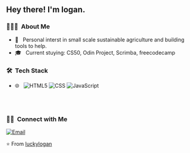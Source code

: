 <img src="">

<h2> Hey there! I'm logan.</h2>

<h3> 👨🏻‍💻 &nbsp;About Me </h3>

- 🤔 &nbsp; Personal interst in small scale sustainable agriculture and building tools to help.
- 🎓 &nbsp; Current stuying: CS50, Odin Project, Scrimba, freecodecamp


<h3> 🛠 &nbsp;Tech Stack</h3>


- 🌐 &nbsp;
  ![HTML5](https://img.shields.io/badge/-HTML5-333333?style=flat&logo=HTML5)
  ![CSS](https://img.shields.io/badge/-CSS-333333?style=flat&logo=CSS3&logoColor=1572B6)
  ![JavaScript](https://img.shields.io/badge/-JavaScript-333333?style=flat&logo=javascript)
 

<br/>

<a href="https://github.com/luckylogan">

</a>

<br/>

<h3> 🤝🏻 &nbsp;Connect with Me </h3>

<!-- <p align="center">
<a href=""><img alt="Website" src=""></a>
<a href="https://www.linkedin.com/in/AVS1508/"><img alt="LinkedIn" src=""></a>
<a href="https://www.instagram.com/adityavs_/"><img alt="Instagram" src=""></a> -->

<a href="mailto:loganjamesy@outlook.com"><img alt="Email" src="https://img.shields.io/badge/Email-loganjamesy@outlook.com-blue?style=flat-square&logo=outlook"></a>
</p>

⭐️ From [luckylogan](https://github.com/luckylogan)
